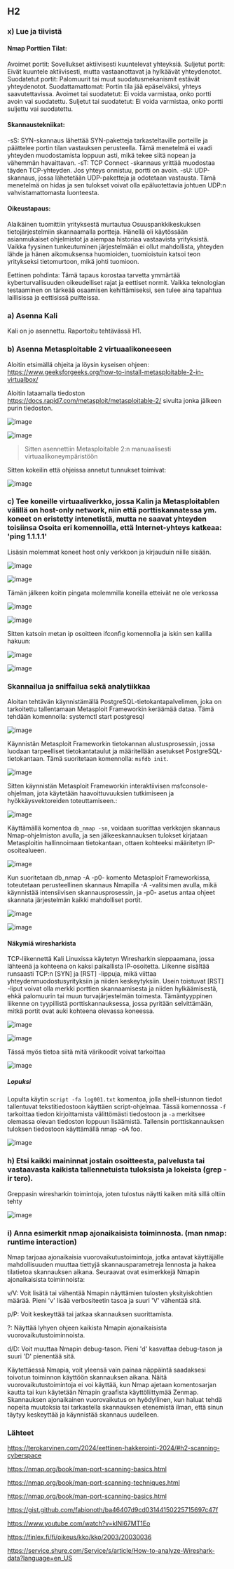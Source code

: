 ## H2

### x) Lue ja tiivistä

#### Nmap Porttien Tilat:

Avoimet portit: Sovellukset aktiivisesti kuuntelevat yhteyksiä.
Suljetut portit: Eivät kuuntele aktiivisesti, mutta vastaanottavat ja hylkäävät yhteydenotot.
Suodatetut portit: Palomuurit tai muut suodatusmekanismit estävät yhteydenotot.
Suodattamattomat: Portin tila jää epäselväksi, yhteys saavutettavissa.
Avoimet tai suodatetut: Ei voida varmistaa, onko portti avoin vai suodatettu.
Suljetut tai suodatetut: Ei voida varmistaa, onko portti suljettu vai suodatettu.

#### Skannaustekniikat:

-sS: SYN-skannaus lähettää SYN-paketteja tarkasteltaville porteille ja päättelee portin tilan vastauksen perusteella. Tämä menetelmä ei vaadi yhteyden muodostamista loppuun asti, mikä tekee siitä nopean ja vähemmän havaittavan.
-sT: TCP Connect -skannaus yrittää muodostaa täyden TCP-yhteyden. Jos yhteys onnistuu, portti on avoin.
-sU: UDP-skannaus, jossa lähetetään UDP-paketteja ja odotetaan vastausta. Tämä menetelmä on hidas ja sen tulokset voivat olla epäluotettavia johtuen UDP:n vahvistamattomasta luonteesta.

#### Oikeustapaus:
Alaikäinen tuomittiin yrityksestä murtautua Osuuspankkikeskuksen tietojärjestelmiin skannaamalla portteja. Hänellä oli käytössään asianmukaiset ohjelmistot ja aiempaa historiaa vastaavista yrityksistä. Vaikka fyysinen tunkeutuminen järjestelmään ei ollut mahdollista, yhteyden lähde ja hänen aikomuksensa huomioiden, tuomioistuin katsoi teon yritykseksi tietomurtoon, mikä johti tuomioon.

Eettinen pohdinta:
Tämä tapaus korostaa tarvetta ymmärtää kyberturvallisuuden oikeudelliset rajat ja eettiset normit. Vaikka teknologian testaaminen on tärkeää osaamisen kehittämiseksi, sen tulee aina tapahtua laillisissa ja eettisissä puitteissa.

### a) Asenna Kali

Kali on jo asennettu. Raportoitu tehtävässä H1.

### b) Asenna Metasploitable 2 virtuaalikoneeseen

Aloitin etsimällä ohjeita ja löysin kyseisen ohjeen: https://www.geeksforgeeks.org/how-to-install-metasploitable-2-in-virtualbox/

Aloitin lataamalla tiedoston https://docs.rapid7.com/metasploit/metasploitable-2/ sivulta jonka jälkeen purin tiedoston.

![image](https://github.com/vilikaihola/Tunkeutumistestaus/assets/148875596/a5a40876-da5d-40b7-82b0-21489e549e46)

![image](https://github.com/vilikaihola/Tunkeutumistestaus/assets/148875596/183f4395-ff12-4584-b6d9-43e16c71f555)

> Sitten asennettiin Metasploitable 2:n manuaalisesti virtuaalikoneympäristöön

Sitten kokeilin että ohjeissa annetut tunnukset toimivat:

![image](https://github.com/vilikaihola/Tunkeutumistestaus/assets/148875596/562c5c30-37ef-4920-a449-7654d4135a1d)

### c) Tee koneille virtuaaliverkko, jossa Kalin ja Metasploitablen välillä on host-only network, niin että porttiskannatessa ym. koneet on eristetty intenetistä, mutta ne saavat yhteyden toisiinsa Osoita eri komennoilla, että Internet-yhteys katkeaa: 'ping 1.1.1.1'

Lisäsin molemmat koneet host only verkkoon ja kirjauduin niille sisään.

![image](https://github.com/vilikaihola/Tunkeutumistestaus/assets/148875596/ccd5be2c-91a1-407c-88b6-1e5748a0aca4)


![image](https://github.com/vilikaihola/Tunkeutumistestaus/assets/148875596/ec792c24-d4ae-4724-a851-f64085b61fac)

Tämän jälkeen koitin pingata molemmilla koneilla etteivät ne ole verkossa

![image](https://github.com/vilikaihola/Tunkeutumistestaus/assets/148875596/dc9f5ac0-442e-4a2d-9a18-c46be9a071aa)

![image](https://github.com/vilikaihola/Tunkeutumistestaus/assets/148875596/37feb024-a313-45d6-9aca-131ce18ea255)

Sitten katsoin metan ip osoitteen ifconfig komennolla ja iskin sen kalilla hakuun:

![image](https://github.com/vilikaihola/Tunkeutumistestaus/assets/148875596/2b6784b0-8f9b-45ac-89eb-e12a7dde929f)

![image](https://github.com/vilikaihola/Tunkeutumistestaus/assets/148875596/c7df1708-0170-485c-8846-84ccbee0a60c)

### Skannailua ja sniffailua sekä analytiikkaa

Aloitan tehtävän käynnistämällä PostgreSQL-tietokantapalvelimen, joka on tarkoitettu tallentamaan Metasploit Frameworkin keräämää dataa. Tämä tehdään komennolla: systemctl start postgresql

![image](https://github.com/vilikaihola/Tunkeutumistestaus/assets/148875596/b2c65245-8a76-40a5-83ee-25db3853fa95)

Käynnistän Metasploit Frameworkin tietokannan alustusprosessin, jossa luodaan tarpeelliset tietokantataulut ja määritellään asetukset PostgreSQL-tietokantaan. Tämä suoritetaan komennolla: `msfdb init`.

![image](https://github.com/vilikaihola/Tunkeutumistestaus/assets/148875596/135666dd-2e1e-4c88-86d2-91c264275659)

Sitten käynnistän Metasploit Frameworkin interaktiivisen msfconsole-ohjelman, jota käytetään haavoittuvuuksien tutkimiseen ja hyökkäysvektoreiden toteuttamiseen.:

![image](https://github.com/vilikaihola/Tunkeutumistestaus/assets/148875596/d1233e1e-1a9c-4fde-8261-e8ba8e78b467)

Käyttämällä komentoa `db_nmap -sn`, voidaan suorittaa verkkojen skannaus Nmap-ohjelmiston avulla, ja sen jälkeeskannauksen tulokset kirjataan Metasploitin hallinnoimaan tietokantaan, ottaen kohteeksi määritetyn IP-osoitealueen.

![image](https://github.com/vilikaihola/Tunkeutumistestaus/assets/148875596/367e8bb5-9d68-4af5-8956-eab3fb3cf025)

Kun suoritetaan db_nmap -A -p0- komento Metasploit Frameworkissa, toteutetaan perusteellinen skannaus Nmapilla -A -valitsimen avulla, mikä käynnistää intensiivisen skannausprosessin, ja -p0- asetus antaa ohjeet skannata järjestelmän kaikki mahdolliset portit.

![image](https://github.com/vilikaihola/Tunkeutumistestaus/assets/148875596/e9464acc-26dd-4340-91b6-d3547df38c36)

![image](https://github.com/vilikaihola/Tunkeutumistestaus/assets/148875596/b3ebe765-2956-437c-8077-158be51759d1)


#### Näkymiä wiresharkista

TCP-liikennettä Kali Linuxissa käytetyn Wiresharkin sieppaamana, jossa lähteenä ja kohteena on kaksi paikallista IP-osoitetta. Liikenne sisältää runsaasti TCP:n [SYN] ja [RST] -lippuja, mikä viittaa yhteydenmuodostusyrityksiin ja niiden keskeytyksiin. Usein toistuvat [RST] -liput voivat olla merkki porttien skannaamisesta ja niiden hylkäämisestä, ehkä palomuurin tai muun turvajärjestelmän toimesta. Tämäntyyppinen liikenne on tyypillistä porttiskannauksessa, jossa pyritään selvittämään, mitkä portit ovat auki kohteena olevassa koneessa.

![image](https://github.com/vilikaihola/Tunkeutumistestaus/assets/148875596/8c4eb175-62e1-4a89-b695-c481ff270582)

![image](https://github.com/vilikaihola/Tunkeutumistestaus/assets/148875596/88fc7265-3c13-4c50-9d1d-ecf2887ee211)

Tässä myös tietoa siitä mitä värikoodit voivat tarkoittaa

![image](https://github.com/vilikaihola/Tunkeutumistestaus/assets/148875596/5d7b6ef0-2b94-4a49-8878-de3f6a592645)


##### Lopuksi

Lopulta käytin `script -fa log001.txt` komentoa, jolla shell-istunnon tiedot tallentuvat tekstitiedostoon käyttäen script-ohjelmaa. Tässä komennossa `-f` tarkoittaa tiedon kirjoittamista välittömästi tiedostoon ja `-a` merkitsee olemassa olevan tiedoston loppuun lisäämistä. Tallensin porttiskannauksen tuloksen tiedostoon käyttämällä nmap -oA foo.

![image](https://github.com/vilikaihola/Tunkeutumistestaus/assets/148875596/9da1cbc2-088d-47db-bfff-d06597cd2430)

### h) Etsi kaikki maininnat jostain osoitteesta, palvelusta tai vastaavasta kaikista tallennetuista tuloksista ja lokeista (grep -ir tero).

Greppasin wiresharkin toimintoja, joten tulostus näytti kaiken mitä sillä oltiin tehty 

![image](https://github.com/vilikaihola/Tunkeutumistestaus/assets/148875596/c86431ab-37a0-4e6f-98a3-1f67df056890)

### i) Anna esimerkit nmap ajonaikaisista toiminnosta. (man nmap: runtime interaction)

Nmap tarjoaa ajonaikaisia vuorovaikutustoimintoja, jotka antavat käyttäjälle mahdollisuuden muuttaa tiettyjä skannausparametreja lennosta ja hakea tilatietoa skannauksen aikana. Seuraavat ovat esimerkkejä Nmapin ajonaikaisista toiminnoista:

v/V: Voit lisätä tai vähentää Nmapin näyttämien tulosten yksityiskohtien määrää. Pieni 'v' lisää verbositeetin tasoa ja suuri 'V' vähentää sitä.

p/P: Voit keskeyttää tai jatkaa skannauksen suorittamista.

?: Näyttää lyhyen ohjeen kaikista Nmapin ajonaikaisista vuorovaikutustoiminnoista.

d/D: Voit muuttaa Nmapin debug-tason. Pieni 'd' kasvattaa debug-tason ja suuri 'D' pienentää sitä.

Käytettäessä Nmapia, voit yleensä vain painaa näppäintä saadaksesi toivotun toiminnon käyttöön skannauksen aikana. Näitä vuorovaikutustoimintoja ei voi käyttää, kun Nmap ajetaan komentosarjan kautta tai kun käytetään Nmapin graafista käyttöliittymää Zenmap. Skannauksen ajonaikainen vuorovaikutus on hyödyllinen, kun haluat tehdä nopeita muutoksia tai tarkastella skannauksen etenemistä ilman, että sinun täytyy keskeyttää ja käynnistää skannaus uudelleen.

### Lähteet

https://terokarvinen.com/2024/eettinen-hakkerointi-2024/#h2-scanning-cyberspace

https://nmap.org/book/man-port-scanning-basics.html

https://nmap.org/book/man-port-scanning-techniques.html

https://nmap.org/book/man-port-scanning-basics.html

https://gist.github.com/fabionoth/ba46407d9cd03144150225715697c47f

https://www.youtube.com/watch?v=klNl67MT1Eo

https://finlex.fi/fi/oikeus/kko/kko/2003/20030036

https://service.shure.com/Service/s/article/How-to-analyze-Wireshark-data?language=en_US
